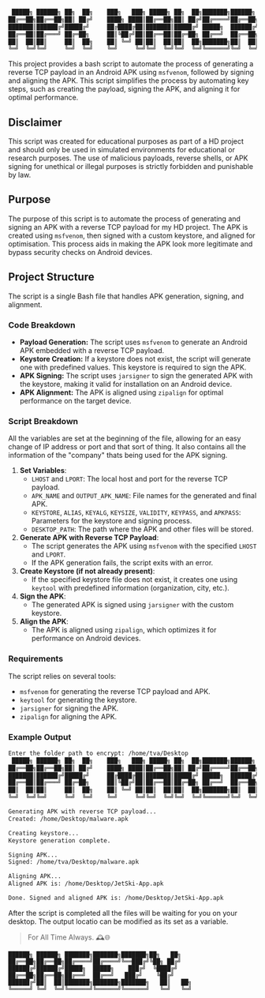 ```bash
 █████╗ ██████╗ ██╗  ██╗    ███╗   ███╗ █████╗ ██╗  ██╗███████╗██████╗ 
██╔══██╗██╔══██╗██║ ██╔╝    ████╗ ████║██╔══██╗██║ ██╔╝██╔════╝██╔══██╗
███████║██████╔╝█████╔╝     ██╔████╔██║███████║█████╔╝ █████╗  ██████╔╝
██╔══██║██╔═══╝ ██╔═██╗     ██║╚██╔╝██║██╔══██║██╔═██╗ ██╔══╝  ██╔══██╗
██║  ██║██║     ██║  ██╗    ██║ ╚═╝ ██║██║  ██║██║  ██╗███████╗██║  ██║
╚═╝  ╚═╝╚═╝     ╚═╝  ╚═╝    ╚═╝     ╚═╝╚═╝  ╚═╝╚═╝  ╚═╝╚══════╝╚═╝  ╚═╝
```

This project provides a bash script to automate the process of generating a reverse TCP payload in an Android APK using `msfvenom`, followed by signing and aligning the APK. This script simplifies the process by automating key steps, such as creating the payload, signing the APK, and aligning it for optimal performance.

## Disclaimer

This script was created for educational purposes as part of a HD project and should only be used in simulated environments for educational or research purposes. The use of malicious payloads, reverse shells, or APK signing for unethical or illegal purposes is strictly forbidden and punishable by law.

## Purpose

The purpose of this script is to automate the process of generating and signing an APK with a reverse TCP payload for my HD project. The APK is created using `msfvenom`, then signed with a custom keystore, and aligned for optimisation. This process aids in making the APK look more legitimate and bypass security checks on Android devices.

## Project Structure

The script is a single Bash file that handles APK generation, signing, and alignment.

### Code Breakdown

- **Payload Generation:** The script uses `msfvenom` to generate an Android APK embedded with a reverse TCP payload.
- **Keystore Creation:** If a keystore does not exist, the script will generate one with predefined values. This keystore is required to sign the APK.
- **APK Signing:** The script uses `jarsigner` to sign the generated APK with the keystore, making it valid for installation on an Android device.
- **APK Alignment:** The APK is aligned using `zipalign` for optimal performance on the target device.

### Script Breakdown

All the variables are set at the beginning of the file, allowing for an easy change of IP address or port and that sort of thing. It also contains all the information of the "company" thats being used for the APK signing.

1. **Set Variables**:
   - `LHOST` and `LPORT`: The local host and port for the reverse TCP payload.
   - `APK_NAME` and `OUTPUT_APK_NAME`: File names for the generated and final APK.
   - `KEYSTORE`, `ALIAS`, `KEYALG`, `KEYSIZE`, `VALIDITY`, `KEYPASS`, and `APKPASS`: Parameters for the keystore and signing process.
   - `DESKTOP_PATH`: The path where the APK and other files will be stored.
2. **Generate APK with Reverse TCP Payload**:
   - The script generates the APK using `msfvenom` with the specified `LHOST` and `LPORT`.
   - If the APK generation fails, the script exits with an error.
3. **Create Keystore (if not already present)**:
   - If the specified keystore file does not exist, it creates one using `keytool` with predefined information (organization, city, etc.).
4. **Sign the APK**:
   - The generated APK is signed using `jarsigner` with the custom keystore.
5. **Align the APK**:
   - The APK is aligned using `zipalign`, which optimizes it for performance on Android devices.

### Requirements

The script relies on several tools:

- `msfvenom` for generating the reverse TCP payload and APK.
- `keytool` for generating the keystore.
- `jarsigner` for signing the APK.
- `zipalign` for aligning the APK.

### Example Output

```bash
Enter the folder path to encrypt: /home/tva/Desktop
 █████╗ ██████╗ ██╗  ██╗    ███╗   ███╗ █████╗ ██╗  ██╗███████╗██████╗ 
██╔══██╗██╔══██╗██║ ██╔╝    ████╗ ████║██╔══██╗██║ ██╔╝██╔════╝██╔══██╗
███████║██████╔╝█████╔╝     ██╔████╔██║███████║█████╔╝ █████╗  ██████╔╝
██╔══██║██╔═══╝ ██╔═██╗     ██║╚██╔╝██║██╔══██║██╔═██╗ ██╔══╝  ██╔══██╗
██║  ██║██║     ██║  ██╗    ██║ ╚═╝ ██║██║  ██║██║  ██╗███████╗██║  ██║
╚═╝  ╚═╝╚═╝     ╚═╝  ╚═╝    ╚═╝     ╚═╝╚═╝  ╚═╝╚═╝  ╚═╝╚══════╝╚═╝  ╚═╝

Generating APK with reverse TCP payload...
Created: /home/Desktop/malware.apk

Creating keystore...
Keystore generation complete.

Signing APK...
Signed: /home/tva/Desktop/malware.apk

Aligning APK...
Aligned APK is: /home/Desktop/JetSki-App.apk

Done. Signed and aligned APK is: /home/Desktop/JetSki-App.apk
```

After the script is completed all the files will be waiting for you on your desktop. The output locatio can be modified as its set as a variable.

> For All Time Always. 🕰️🌐

```shell
██████╗ ██████╗ ███████╗███████╗███████╗██╗   ██╗   
██╔══██╗██╔══██╗██╔════╝██╔════╝╚══███╔╝╚██╗ ██╔╝   
██████╔╝██████╔╝█████╗  █████╗    ███╔╝  ╚████╔╝    
██╔══██╗██╔══██╗██╔══╝  ██╔══╝   ███╔╝    ╚██╔╝     
██████╔╝██║  ██║███████╗███████╗███████╗   ██║   ██╗
╚═════╝ ╚═╝  ╚═╝╚══════╝╚══════╝╚══════╝   ╚═╝   ╚═╝
```
